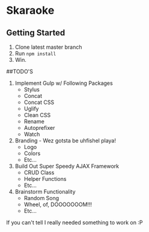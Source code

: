 # Skaraoke

## Getting Started
1. Clone latest master branch
2. Run `npm install`
3. Win.

##TODO'S
1. Implement Gulp w/ Following Packages
	- Stylus
	- Concat
	- Concat CSS
	- Uglify
	- Clean CSS
	- Rename
	- Autoprefixer
	- Watch
2. Branding - Wez gotsta be uhfishel playa!
	- Logo
	- Colors
	- Etc...
3. Build Out Super Speedy AJAX Framework
	- CRUD Class
	- Helper Functions
	- Etc...
4. Brainstorm Functionality
	- Random Song
	- Wheel, of, DOOOOOOOM!!!
	- Etc...

If you can't tell I really needed something to work on :P